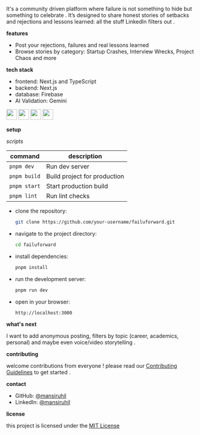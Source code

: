 It's a community driven platform where failure is not something to hide but something to celebrate . It’s designed to share honest stories of setbacks and rejections and lessons learned: all the stuff LinkedIn filters out .

**features**
- Post your rejections, failures and real lessons learned
- Browse stories by category: Startup Crashes, Interview Wrecks, Project Chaos and more

**tech stack**
- frontend: Next.js and TypeScript
- backend: Next.js
- database: Firebase
- AI Validation: Gemini 

<p float="left">
  <img src="https://img.shields.io/badge/Next.js-000000?style=for-the-badge&logo=nextdotjs&logoColor=white" height="28"/>
  <img src="https://img.shields.io/badge/TypeScript-3178C6?style=for-the-badge&logo=typescript&logoColor=white" height="28"/>
  <img src="https://img.shields.io/badge/Firebase-FFCA28?style=for-the-badge&logo=firebase&logoColor=black" height="28"/>
  <img src="https://img.shields.io/badge/Gemini_AI-ffffff?style=for-the-badge&logo=google&logoColor=blue" height="28"/>
</p>

**setup**

*scripts*

| command         | description                  |
|---------------- |------------------------------|
| `pnpm dev`      | Run dev server               |
| `pnpm build`    | Build project for production |
| `pnpm start`    | Start production build       |
| `pnpm lint`     | Run lint checks              |


- clone the repository:
  ```bash
  git clone https://github.com/your-username/failuforward.git 
  
- navigate to the project directory:
  ```bash
  cd failuforward
  
- install dependencies:
  ```bash
  pnpm install 

- run the development server: 
  ```bash
  pnpm run dev 

- open in your browser:
  ```arduino
  http://localhost:3000

**what's next**

I want to add anonymous posting, filters by topic (career, academics, personal) and maybe even voice/video storytelling .

**contributing**

welcome contributions from everyone ! please read our [Contributing Guidelines](Contributing.md) to get started .

**contact**
- GitHub: [@mansiruhil](https://github.com/mansiruhil)  
- LinkedIn: [@mansiruhil](https://www.linkedin.com/in/mansi-ruhil-7a00a0228)  
 
**license**

this project is licensed under the [MIT License](LICENSE)
